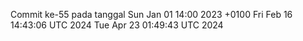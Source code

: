 Commit ke-55 pada tanggal Sun Jan 01 14:00 2023 +0100
Fri Feb 16 14:43:06 UTC 2024
Tue Apr 23 01:49:43 UTC 2024
